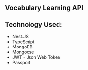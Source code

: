 ## Vocabulary Learning API

## Technology Used:

- Nest.JS
- TypeScript
- MongoDB
- Mongoose
- JWT - Json Web Token
- Passport
